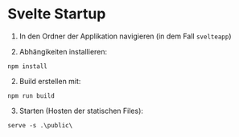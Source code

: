# Svelte Startup

1. In den Ordner der Applikation navigieren (in dem Fall `svelteapp`)

2. Abhängikeiten installieren:

`npm install`

2. Build erstellen mit: 

`npm run build`

3. Starten (Hosten der statischen Files):

`serve -s .\public\`
